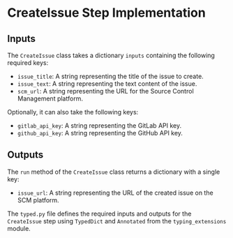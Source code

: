 # CreateIssue Step Implementation

## Inputs
The `CreateIssue` class takes a dictionary `inputs` containing the following required keys:
- `issue_title`: A string representing the title of the issue to create.
- `issue_text`: A string representing the text content of the issue.
- `scm_url`: A string representing the URL for the Source Control Management platform.

Optionally, it can also take the following keys:
- `gitlab_api_key`: A string representing the GitLab API key.
- `github_api_key`: A string representing the GitHub API key.

## Outputs
The `run` method of the `CreateIssue` class returns a dictionary with a single key:
- `issue_url`: A string representing the URL of the created issue on the SCM platform.

The `typed.py` file defines the required inputs and outputs for the `CreateIssue` step using `TypedDict` and `Annotated` from the `typing_extensions` module.